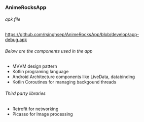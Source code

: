 ### AnimeRocksApp

###### apk file 
https://github.com/rsinghsep/AnimeRocksApp/blob/develop/app-debug.apk


###### Below are the components used in the app

- MVVM design pattern 
- Kotlin programing language 
- Android Architecture components like LiveData, databinding 
- Kotlin Coroutines for managing backgound threads

###### Third party libraries  
  - Retrofit for networking 
  - Picasso for Image processing 

